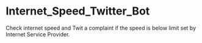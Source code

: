 # Internet_Speed_Twitter_Bot
Check internet speed and Twit a complaint if the speed is below limit set by Internet Service Provider.
